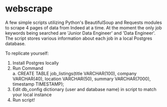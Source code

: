 # webscrape

A few simple scripts utilizing Python's BeautifulSoup and Requests modules to scrape 4 pages of data from Indeed at a time.
At the moment the only job keywords being searched are 'Junior Data Engineer' and 'Data Engineer'.
The script stores various information about each job in a local Postgres database.

To replicate yourself:
  1. Install Postgres locally
  2. Run Command \
    a. CREATE TABLE job_listings(title VARCHAR(100), company VARCHAR(40), 
        location VARCHAR(50), summary VARCHAR(7000), timestamp TIMESTAMP);
  3. Edit db_config dictionary (user and database name) in script to match your local instance
  4. Run script!
